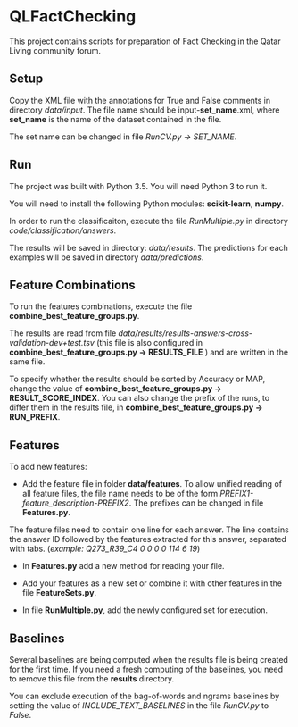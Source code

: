 # QLFactChecking

This project contains scripts for preparation of Fact Checking in the Qatar Living community forum.

## Setup

Copy the XML file with the annotations for True and False comments in directory *data/input*.
The file name should be input-**set_name**.xml, where **set_name** is the name of the dataset contained in the file.

The set name can be changed in file *RunCV.py -> SET_NAME*.

## Run

The project was built with Python 3.5. You will need Python 3 to run it.

You will need to install the following Python modules: **scikit-learn**, **numpy**.

In order to run the classificaiton, execute the file *RunMultiple.py* in directory *code/classification/answers*.

The results will be saved in directory: *data/results*. The predictions for each examples will be saved in directory *data/predictions*.

## Feature Combinations

To run the features combinations, execute the file **combine_best_feature_groups.py**.

The results are read from file *data/results/results-answers-cross-validation-dev+test.tsv* (this file is also configured in **combine_best_feature_groups.py -> RESULTS_FILE** ) and are written in the same file.

To specify whether the results should be sorted by Accuracy or MAP, change the value of **combine_best_feature_groups.py -> RESULT_SCORE_INDEX**. You can also change the prefix of the runs, to differ them in the results file, in **combine_best_feature_groups.py -> RUN_PREFIX**.


## Features

To add new features:

* Add the feature file in folder **data/features**. To allow unified reading of all feature files, the file name needs to be of the form *PREFIX1-feature_description-PREFIX2*. The prefixes can be changed in file **Features.py**.

The feature files need to contain one line for each answer. The line contains the answer ID followed by the features extracted for this answer, separated with tabs. (*example: Q273_R39_C4	0	0	0	0	114	6	19*)

* In **Features.py** add a new method for reading your file.

* Add your features as a new set or combine it with other features in the file **FeatureSets.py**.

* In file **RunMultiple.py**, add the newly configured set for execution.


## Baselines

Several baselines are being computed when the results file is being created for the first time. If you need a fresh computing of the baselines, you need to remove this file from the **results** directory.

You can exclude execution of the bag-of-words and ngrams baselines by setting the value of *INCLUDE_TEXT_BASELINES* in the file *RunCV.py* to *False*.


